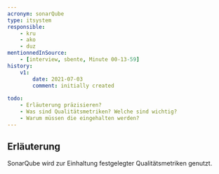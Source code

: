```yaml
---
acronym: sonarQube
type: itsystem 
responsible:
    - kru
    - ako
    - duz
mentionnedInSource:
    - [interview, sbente, Minute 00-13-59]
history:
    v1:
        date: 2021-07-03
        comment: initially created
        
todo:
    - Erläuterung präzisieren?
    - Was sind Qualitätsmetriken? Welche sind wichtig?
    - Warum müssen die eingehalten werden?
---
```


## Erläuterung

SonarQube wird zur Einhaltung festgelegter Qualitätsmetriken genutzt.